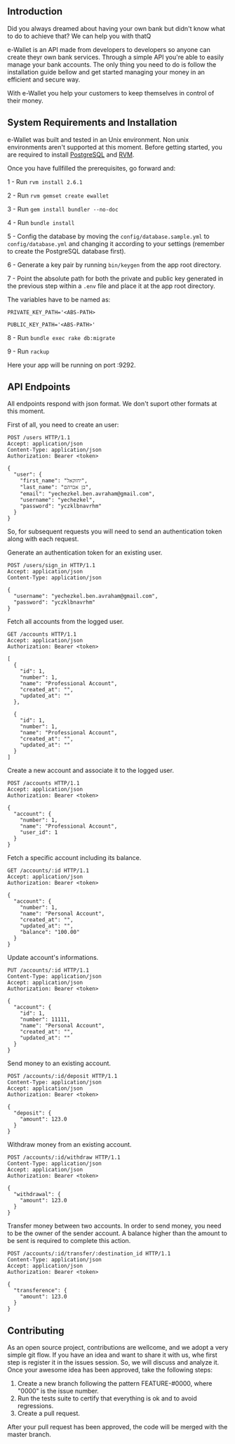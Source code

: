 ## Introduction

Did you always dreamed about having your own bank but didn't know what to do to achieve that? We can help you with thatQ

e-Wallet is an API made from developers to developers so anyone can create theyr own bank services. Through a simple API you're able to easily manage your bank accounts. The only thing you need to do is follow the installation guide bellow and get started managing your money in an efficient and secure way.

With e-Wallet you help your customers to keep themselves in control of their money.

## System Requirements and Installation

e-Wallet was built and tested in an Unix environment. Non unix environments aren't supported at this moment. Before getting started, you are required to install [PostgreSQL](https://www.postgresql.org/) and [RVM](https://rvm.io/).

Once you have fullfilled the prerequisites, go forward and:

1 - Run `rvm install 2.6.1`

2 - Run `rvm gemset create ewallet`

3 - Run `gem install bundler --no-doc`

4 - Run `bundle install`

5 - Config the database by moving the `config/database.sample.yml` to `config/database.yml` and changing it according to your settings (remember to create the PostgreSQL database first).

6 - Generate a key pair by running `bin/keygen` from the app root directory.

7 - Point the absolute path for both the private and public key generated in the previous step within a `.env` file and place it at the app root directory.

The variables have to be named as:

`PRIVATE_KEY_PATH='<ABS-PATH>`

`PUBLIC_KEY_PATH='<ABS-PATH>'`

8 - Run `bundle exec rake db:migrate`

9 - Run `rackup`

Here your app will be running on port :9292.

## API Endpoints

All endpoints respond with json format. We don't suport other formats at this moment.

First of all, you need to create an user:

```http
POST /users HTTP/1.1
Accept: application/json
Content-Type: application/json
Authorization: Bearer <token>

{
  "user": {
    "first_name": "יחזקאל",
    "last_name": "בן אברהם",
    "email": "yechezkel.ben.avraham@gmail.com",
    "username": "yechezkel",
    "password": "yczklbnavrhm"
  }
}
```

So, for subsequent requests you will need to send an authentication token along with each request. 

Generate an authentication token for an existing user.

```http
POST /users/sign_in HTTP/1.1
Accept: application/json
Content-Type: application/json

{
  "username": "yechezkel.ben.avraham@gmail.com",
  "password": "yczklbnavrhm"
}
```

Fetch all accounts from the logged user.
```http
GET /accounts HTTP/1.1
Accept: application/json
Authorization: Bearer <token>

[
  {
    "id": 1,
    "number": 1,
    "name": "Professional Account",
    "created_at": "",
    "updated_at": ""
  },

  { 
    "id": 1,
    "number": 1,
    "name": "Professional Account",
    "created_at": "",
    "updated_at": ""
  }
]
```

Create a new account and associate it to the logged user.
```http
POST /accounts HTTP/1.1
Accept: application/json
Authorization: Bearer <token>

{ 
  "account": {
    "number": 1,
    "name": "Professional Account",
    "user_id": 1
  }
}
```

Fetch a specific account including its balance.
```http
GET /accounts/:id HTTP/1.1
Accept: application/json
Authorization: Bearer <token>

{
  "account": {
    "number": 1,
    "name": "Personal Account",
    "created_at": "",
    "updated_at": "",
    "balance": "100.00"
  }
}
```

Update account's informations.
```http
PUT /accounts/:id HTTP/1.1
Content-Type: application/json
Accept: application/json
Authorization: Bearer <token>

{
  "account": {
    "id": 1,
    "number": 11111,
    "name": "Personal Account",
    "created_at": "",
    "updated_at": ""
  }
}
```

Send money to an existing account.
```http
POST /accounts/:id/deposit HTTP/1.1
Content-Type: application/json
Accept: application/json
Authorization: Bearer <token>

{
  "deposit": {
    "amount": 123.0
  }
}
```

Withdraw money from an existing account.
```http
POST /accounts/:id/withdraw HTTP/1.1
Content-Type: application/json
Accept: application/json
Authorization: Bearer <token>

{
  "withdrawal": {
    "amount": 123.0
  }
}
```

Transfer money between two accounts. In order to send money, you need to be the owner of the sender account. A balance higher than the amount to be sent is required to complete this action.
```http
POST /accounts/:id/transfer/:destination_id HTTP/1.1
Content-Type: application/json
Accept: application/json
Authorization: Bearer <token>

{
  "transference": {
    "amount": 123.0
  }
}
```

## Contributing

As an open source project, contributions are wellcome, and we adopt a very simple git flow. If you have an idea and want to share it with us, whe first step is register it in the issues session. So, we will discuss and analyze it. Once your awesome idea has been approved, take the following steps:

1. Create a new branch following the pattern FEATURE-#0000, where "0000" is the issue number.
2. Run the tests suite to certify that everything is ok and to avoid regressions.
3. Create a pull request.

After your pull request has been approved, the code will be merged with the master branch.